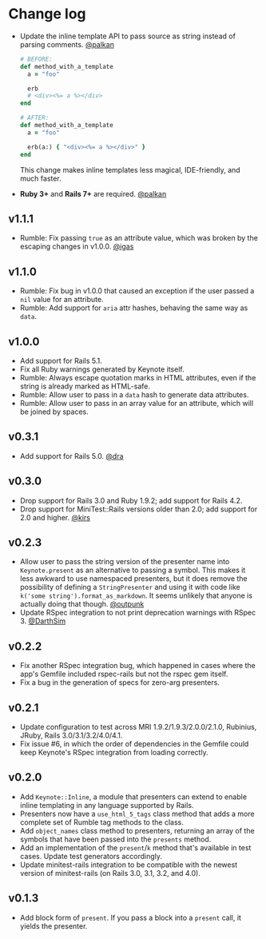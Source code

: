 # Change log

- Update the inline template API to pass source as string instead of parsing comments. [@palkan][]

  ```rb
  # BEFORE:
  def method_with_a_template
    a = "foo"

    erb
    # <div><%= a %></div>
  end

  # AFTER:
  def method_with_a_template
    a = "foo"

    erb(a:) { "<div><%= a %></div>" }
  end
  ```

  This change makes inline templates less magical, IDE-friendly, and much faster.

- **Ruby 3+** and **Rails 7+** are required. [@palkan][]

## v1.1.1

- Rumble: Fix passing `true` as an attribute value, which was broken by the
  escaping changes in v1.0.0. [@igas][]

## v1.1.0

- Rumble: Fix bug in v1.0.0 that caused an exception if the user passed a `nil`
  value for an attribute.
- Rumble: Add support for `aria` attr hashes, behaving the same way as `data`.

## v1.0.0

- Add support for Rails 5.1.
- Fix all Ruby warnings generated by Keynote itself.
- Rumble: Always escape quotation marks in HTML attributes, even if the string
  is already marked as HTML-safe.
- Rumble: Allow user to pass in a `data` hash to generate data attributes.
- Rumble: Allow user to pass in an array value for an attribute, which will be
  joined by spaces.

## v0.3.1

- Add support for Rails 5.0. [@dra][]

## v0.3.0

- Drop support for Rails 3.0 and Ruby 1.9.2; add support for Rails 4.2.
- Drop support for MiniTest::Rails versions older than 2.0; add support for 2.0
  and higher. [@kirs][]

## v0.2.3

- Allow user to pass the string version of the presenter name into
  `Keynote.present` as an alternative to passing a symbol. This makes it less
  awkward to use namespaced presenters, but it does remove the possibility of
  defining a `StringPresenter` and using it with code like
  `k('some string').format_as_markdown`. It seems unlikely that anyone is
  actually doing that though. [@outpunk][]
- Update RSpec integration to not print deprecation warnings with RSpec 3.
  [@DarthSim][]

## v0.2.2

- Fix another RSpec integration bug, which happened in cases where the app's
  Gemfile included rspec-rails but not the rspec gem itself.
- Fix a bug in the generation of specs for zero-arg presenters.

## v0.2.1

- Update configuration to test across MRI 1.9.2/1.9.3/2.0.0/2.1.0, Rubinius,
  JRuby, Rails 3.0/3.1/3.2/4.0/4.1.
- Fix issue #6, in which the order of dependencies in the Gemfile could keep
  Keynote's RSpec integration from loading correctly.

## v0.2.0

- Add `Keynote::Inline`, a module that presenters can extend to enable inline
  templating in any language supported by Rails.
- Presenters now have a `use_html_5_tags` class method that adds a more
  complete set of Rumble tag methods to the class.
- Add `object_names` class method to presenters, returning an array of the
  symbols that have been passed into the `presents` method.
- Add an implementation of the `present`/`k` method that's available in test
  cases. Update test generators accordingly.
- Update minitest-rails integration to be compatible with the newest
  version of minitest-rails (on Rails 3.0, 3.1, 3.2, and 4.0).

## v0.1.3

- Add block form of `present`. If you pass a block into a `present` call, it
  yields the presenter.

[@palkan]: https://github.com/palkan
[@igas]: https://github.com/igas
[@dra]: https://github.com/dra
[@kirs]: https://github.com/kirs
[@outpunk]: https://github.com/outpunk
[@DarthSim]: https://github.com/DarthSim
